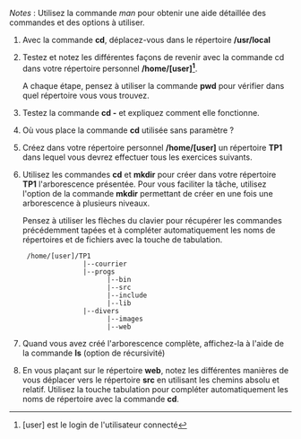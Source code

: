 *Notes* : Utilisez la commande *man* pour obtenir une aide détaillée des commandes et des options à utiliser. 

1. Avec la commande **cd**, déplacez-vous dans le répertoire **/usr/local**

2. Testez et notez les différentes façons de revenir avec la commande cd dans votre répertoire personnel **/home/[user][^user]**.

    A chaque étape, pensez à utiliser la commande **pwd** pour vérifier dans quel répertoire vous vous trouvez.

3. Testez la commande **cd -** et expliquez comment elle fonctionne.

4. Où vous place la commande **cd** utilisée sans paramètre ?

5. Créez dans votre répertoire personnel **/home/[user]** un répertoire **TP1** dans lequel vous devrez effectuer tous les exercices suivants. 

6. Utilisez les commandes **cd** et **mkdir** pour créer dans votre répertoire **TP1** l'arborescence présentée. Pour vous faciliter la tâche, utilisez l'option de la commande **mkdir** permettant de créer en une fois une arborescence à plusieurs niveaux.

    Pensez à utiliser les flèches du clavier pour récupérer les commandes précédemment tapées et à compléter automatiquement les noms de répertoires et de fichiers avec la touche de tabulation.

        /home/[user]/TP1
                      |--courrier
                      |--progs
                            |--bin
                            |--src
                            |--include
                            |--lib
                      |--divers
                            |--images
                            |--web
        
7. Quand vous avez créé l'arborescence complète, affichez-la à l'aide de la commande **ls** (option de récursivité)

8. En vous plaçant sur le répertoire **web**, notez les différentes manières de vous déplacer vers le répertoire **src**  en utilisant les chemins absolu et relatif. Utilisez la touche tabulation pour compléter automatiquement les noms de répertoire avec la commande **cd**.

[^user]: [user] est le login de l'utilisateur connecté
